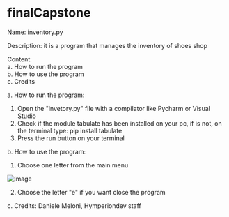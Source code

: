 # finalCapstone
Name: inventory.py

Description: it is a program that manages the inventory of shoes shop

Content:  
  a. How to run the program  
  b. How to use the program  
  c. Credits
  
a. How to run the program:
  1. Open the "invetory.py" file with a compilator like Pycharm or Visual Studio
  2. Check if the module tabulate has been installed on your pc, if is not, on the terminal type: pip install tabulate 
  3. Press the run button on your terminal

b. How to use the program:
  1. Choose one letter from the main menu
  
 ![image](https://user-images.githubusercontent.com/56703569/224179356-1cde5a78-a35e-4888-9bcb-fe1524322135.png)
  
  2. Choose the letter "e" if you want close the program
 
c. Credits:
  Daniele Meloni, Hymperiondev staff
